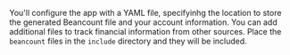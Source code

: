 You'll configure the app with a YAML file, specifyinhg the location to store the generated Beancount file and your account information.
You can add additional files to track financial information from other sources. Place the `beancount` files in the `include` directory and they
will be included.
